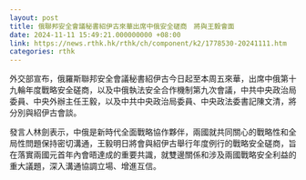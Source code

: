 ```yaml
---
layout: post
title: 俄聯邦安全會議秘書紹伊古來華出席中俄安全磋商　將與王毅會面
date: 2024-11-11 15:49:21.000000000 +08:00
link: https://news.rthk.hk/rthk/ch/component/k2/1778530-20241111.htm
categories: rthk
---
```


外交部宣布，俄羅斯聯邦安全會議秘書紹伊古今日起至本周五來華，出席中俄第十九輪年度戰略安全磋商，以及中俄執法安全合作機制第九次會議，中共中央政治局委員、中央外辦主任王毅，以及中共中央政治局委員、中央政法委書記陳文清，將分別與紹伊古會談。

發言人林劍表示，中俄是新時代全面戰略協作夥伴，兩國就共同關心的戰略性和全局性問題保持密切溝通，王毅明日將會與紹伊古舉行年度例行的戰略安全磋商，旨在落實兩國元首年內會晤達成的重要共識，就雙邊關係和涉及兩國戰略安全利益的重大議題，深入溝通協調立場、增進互信。
